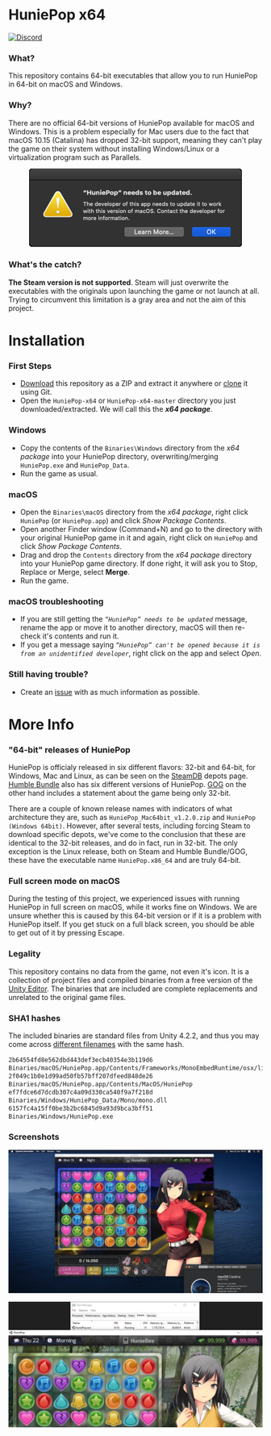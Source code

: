 # HuniePop x64

[![Discord](https://img.shields.io/discord/418875326064492554.svg?label=&logo=discord&logoColor=FFFFFF&color=CC63A7&labelColor=BA4992 "Join HuniePotHeads")](https://discord.gg/K6fABpV)

### What?
This repository contains 64-bit executables that allow you to run HuniePop in 64-bit on macOS and Windows.

### Why?
There are no official 64-bit versions of HuniePop available for macOS and Windows. This is a problem especially for Mac users due to the fact that macOS 10.15 (Catalina) has dropped 32-bit support, meaning they can't play the game on their system without installing Windows/Linux or a virtualization program such as Parallels.
<p align="center">
  <img src="Images/Screenshot_01.png?raw=true" alt="Official HuniePop on macOS Catalina"/>
</p>

### What's the catch?
**The Steam version is not supported**. Steam will just overwrite the executables with the originals upon launching the game or not launch at all. Trying to circumvent this limitation is a gray area and not the aim of this project.

# Installation

### First Steps
* [Download](https://github.com/HuniePotHeads/HuniePop-x64/archive/master.zip) this repository as a ZIP and extract it anywhere or [clone](https://help.github.com/en/github/creating-cloning-and-archiving-repositories/cloning-a-repository) it using Git.
* Open the `HuniePop-x64` or `HuniePop-x64-master` directory you just downloaded/extracted. We will call this the ***x64 package***.

### Windows
* Copy the contents of the `Binaries\Windows` directory from the *x64 package* into your HuniePop directory, overwriting/merging `HuniePop.exe` and `HuniePop_Data`.
* Run the game as usual.

### macOS
* Open the `Binaries\macOS` directory from the *x64 package*, right click `HuniePop` (or `HuniePop.app`) and click *Show Package Contents*.
* Open another Finder window (Command+N) and go to the directory with your original HuniePop game in it and again, right click on `HuniePop` and click *Show Package Contents*.
* Drag and drop the `Contents` directory from the *x64 package* directory into your HuniePop game directory. If done right, it will ask you to Stop, Replace or Merge, select **Merge**.
* Run the game.

### macOS troubleshooting
* If you are still getting the *`“HuniePop” needs to be updated`* message, rename the app or move it to another directory, macOS will then re-check it's contents and run it.
* If you get a message saying *`“HuniePop” can't be opened because it is from an unidentified developer`*, right click on the app and select *Open*.

### Still having trouble?
* Create an [issue](https://github.com/HuniePotHeads/HuniePop-x64/issues/new/choose) with as much information as possible.

# More Info

### "64-bit" releases of HuniePop
HuniePop is officialy released in six different flavors: 32-bit and 64-bit, for Windows, Mac and Linux, as can be seen on the [SteamDB](https://steamdb.info/app/339800/depots/) depots page. [Humble Bundle](https://www.humblebundle.com/store/huniepop) also has six different versions of HuniePop. [GOG](https://www.gog.com/game/huniepop) on the other hand includes a statement about the game being only 32-bit.

There are a couple of known release names with indicators of what architecture they are, such as `HuniePop_Mac64bit_v1.2.0.zip` and `HuniePop (Windows 64bit)`. However, after several tests, including forcing Steam to download specific depots, we've come to the conclusion that these are identical to the 32-bit releases, and do in fact, run in 32-bit. The only exception is the Linux release, both on Steam and Humble Bundle/GOG, these have the executable name `HuniePop.x86_64` and are truly 64-bit.

### Full screen mode on macOS
During the testing of this project, we experienced issues with running HuniePop in full screen on macOS, while it works fine on Windows. We are unsure whether this is caused by this 64-bit version or if it is a problem with HuniePop itself. If you get stuck on a full black screen, you should be able to get out of it by pressing Escape.

### Legality
This repository contains no data from the game, not even it's icon. It is a collection of project files and compiled binaries from a free version of the [Unity Editor](https://unity.com). The binaries that are included are complete replacements and unrelated to the original game files.

### SHA1 hashes
The included binaries are standard files from Unity 4.2.2, and thus you may come across [different filenames](https://www.virustotal.com/gui/file/6157fc4a15ff0be3b2bc6845d9a93d9bca3bff51/detection) with the same hash.
```
2b64554fd8e562dbd443def3ecb40354e3b119d6  Binaries/macOS/HuniePop.app/Contents/Frameworks/MonoEmbedRuntime/osx/libmono.0.dylib
2f049c1b0e1d99ad50fb57bff207dfeed848de26  Binaries/macOS/HuniePop.app/Contents/MacOS/HuniePop
ef7fdce6d7dcdb307c4a09d330ca540f9a7f218d  Binaries/Windows/HuniePop_Data/Mono/mono.dll
6157fc4a15ff0be3b2bc6845d9a93d9bca3bff51  Binaries/Windows/HuniePop.exe
```

### Screenshots
<p align="center">
  <img src="Images/Screenshot_02.png?raw=true" alt="HuniePop 64-bit on macOS Catalina"/>
</p>

<p align="center">
  <img src="Images/Screenshot_03.png?raw=true" alt="HuniePop 64-bit on Windows 10"/>
</p>